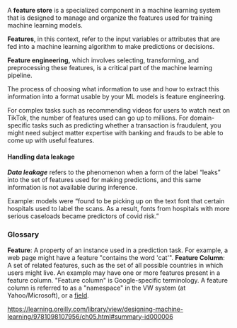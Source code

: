 A **feature store** is a specialized component in a machine learning system that is designed to manage and organize the features used for training machine learning models.

**Features**, in this context, refer to the input variables or attributes that are fed into a machine learning algorithm to make predictions or decisions. 

**Feature engineering,** which involves selecting, transforming, and preprocessing these features, is a critical part of the machine learning pipeline.

The process of choosing what information to use and how to extract this information into a format usable by your ML models is feature engineering.

For complex tasks such as recommending videos for users to watch next on TikTok, the number of features used can go up to millions. For domain-specific tasks such as predicting whether a transaction is fraudulent, you might need subject matter expertise with banking and frauds to be able to come up with useful features.


#### Handling data leakage

**_Data leakage_** refers to the phenomenon when a form of the label “leaks” into the set of features used for making predictions, and this same information is not available during inference.

Example: models were “found to be picking up on the text font that certain hospitals used to label the scans. As a result, fonts from hospitals with more serious caseloads became predictors of covid risk.”

### Glossary
**Feature**: A property of an instance used in a prediction task. For example, a web page might have a feature "contains the word 'cat'".
**Feature Column**: A set of related features, such as the set of all possible countries in which users might live. An example may have one or more features present in a feature column. "Feature column" is Google-specific terminology. A feature column is referred to as a "namespace" in the VW system (at Yahoo/Microsoft), or a [field](https://www.csie.ntu.edu.tw/~cjlin/libffm/).


https://learning.oreilly.com/library/view/designing-machine-learning/9781098107956/ch05.html#summary-id000006